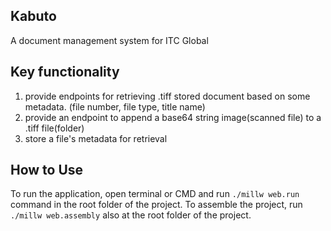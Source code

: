 ## Kabuto
A document management system for ITC Global 



## Key functionality
1. provide endpoints for retrieving .tiff stored document based on some metadata. (file number, file type, title name)
2. provide an endpoint to append a base64 string image(scanned file) to a .tiff file(folder) 
3. store a file's metadata for retrieval 

## How to Use
To run the application, open terminal or CMD and run `./millw web.run` command in the root folder of the project. To assemble the project, run `./millw web.assembly` also at the root folder of the project.